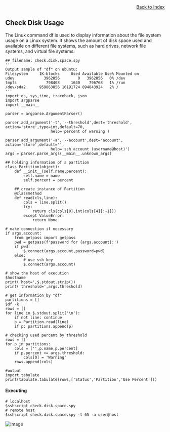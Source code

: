 <div style="text-align:right"><a href="./index">Back to Index</a></div>

## Check Disk Usage
The Linux command df is used to display information about the file system usage on a Linux system. It shows the amount of disk space used and available on different file systems, such as hard drives, network file systems, and virtual file systems.

```
## filename: check.disk.space.spy
'''
Output sample of "df" on ubuntu:
Filesystem     1K-blocks     Used Available Use% Mounted on
udev             3962856        0   3962856   0% /dev
tmpfs             798408     1640    796768   1% /run
/dev/sda2      959863856 16191724 894843924   2% /
'''
import os, sys,time, traceback, json
import argparse
import __main__

parser = argparse.ArgumentParser()

parser.add_argument('-t','--threshold',dest='threshold', action='store',type=int,default=70,
                    help='percent of warning')

parser.add_argument('-a','--account',dest='account', action='store',default='',
                    help='ssh account (username@host)')
args = parser.parse_args(__main__.unknown_args)

## holding information of a partition
class Partition(object):
    def __init__(self,name,percent):
        self.name = name
        self.percent = percent

    ## create instance of Partition
    @classmethod
    def read(cls,line):
        cols = line.split()
        try:            
            return cls(cols[0],int(cols[4][:-1]))
        except ValueError:
            return None

# make connection if necessary
if args.account:
    from getpass import getpass
    pwd = getpass(f'password for {args.account}:')
    if pwd:
        $.connect(args.account,password=pwd)
    else:
        # use ssh key
        $.connect(args.account)

# show the host of execution
$hostname
print('host=',$.stdout.strip())
print('threshold=',args.threshold)

# get information by "df"
partitions = []
$df -k
rows = []
for line in $.stdout.split('\n'):
    if not line: continue
    p = Partition.read(line)
    if p: partitions.append(p)

# checking used percent by threshold
rows = []
for p in partitions:
    cols = ['',p.name,p.percent]
    if p.percent >= args.threshold:
        cols[0] = 'Warning'
    rows.append(cols)

#output
import tabulate
print(tabulate.tabulate(rows,['Status','Partition','Use Percent']))
```

#### Executing 
```
# localhost
$sshscript check.disk.space.spy
# remote host
$sshscript check.disk.space.spy -t 65 -a user@host
```

![image](https://user-images.githubusercontent.com/4695577/182324261-f6e0579c-df39-4e76-bbfe-00722200450c.png)
